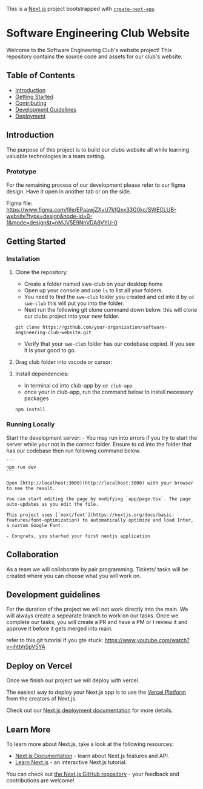 This is a [Next.js](https://nextjs.org/) project bootstrapped with [`create-next-app`](https://github.com/vercel/next.js/tree/canary/packages/create-next-app).


# Software Engineering Club Website

Welcome to the Software Engineering Club's website project! This repository contains the source code and assets for our club's website.

## Table of Contents
- [Introduction](#introduction)
- [Getting Started](#getting-started)
- [Contributing](#contributing)
- [Development Guidelines](#development-guidelines)
- [Deployment](#deployment)


## Introduction

The purpose of this project is to build our clubs website all while learning valuable technologies in a team setting. 

### Prototype

For the remaining process of our development please refer to our figma design. Have it open in another tab or on the side.

Figma file:
https://www.figma.com/file/EPaawjZXvU7kfQxx33G0kc/SWECLUB-website?type=design&node-id=0-1&mode=design&t=nMJV5E9NhVDA8VYU-0

## Getting Started

### Installation

1. Clone the repository:
    - Create a folder named swe-club on your desktop home
    - Open up your console and use `ls` to list all your folders. 
    - You need to find the `swe-club` folder you created and cd into it by `cd swe-club` this will put you into the folder.
    - Next run the following git clone command down below. this will clone our clubs project into your new folder.

    ```
    git clone https://github.com/your-organization/software-engineering-club-website.git
    ```

    - Verify that your `swe-club` folder has our codebase copied. If you see it is your good to go. 
2. Drag club folder into vscode or cursor:


3. Install dependencies:
    - In terminal cd into club-app by `cd club-app`.
    - once your in club-app, run the command below to install necessary packages

    ```
    npm install
    ```

### Running Locally

Start the development server:
    - You may run into errors if you try to start the server while your not in the correct folder. Ensure to cd into the folder that has our codebase then run followng command below. 

    ```
    npm run dev
    ```

    Open [http://localhost:3000](http://localhost:3000) with your browser to see the result.

    You can start editing the page by modifying `app/page.tsx`. The page auto-updates as you edit the file.

    This project uses [`next/font`](https://nextjs.org/docs/basic-features/font-optimization) to automatically optimize and load Inter, a custom Google Font.

    - Congrats, you started your first nextjs application

## Collaboration

As a team we will collaborate by pair programming. Tickets/ tasks will be created where you can choose what you will work on. 

## Development guidelines

For the duration of the project we will not work directly into the main. We will always create a sepearate branch to work on our tasks. Once we complete our tasks, you will create a PR and have a PM or I review it and approve it before it gets merged into main.

refer to this git tutorial if you gte stuck:
https://www.youtube.com/watch?v=jhtbhSpV5YA 

## Deploy on Vercel

Once we finish our project we will deploy with vercel. 

The easiest way to deploy your Next.js app is to use the [Vercel Platform](https://vercel.com/new?utm_medium=default-template&filter=next.js&utm_source=create-next-app&utm_campaign=create-next-app-readme) from the creators of Next.js.

Check out our [Next.js deployment documentation](https://nextjs.org/docs/deployment) for more details.

## Learn More

To learn more about Next.js, take a look at the following resources:

- [Next.js Documentation](https://nextjs.org/docs) - learn about Next.js features and API.
- [Learn Next.js](https://nextjs.org/learn) - an interactive Next.js tutorial.

You can check out [the Next.js GitHub repository](https://github.com/vercel/next.js/) - your feedback and contributions are welcome!


